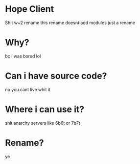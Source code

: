 # Hope Client
Shit w+2 rename
this rename doesnt add modules just a rename

# Why?
bc i was bored
lol

# Can i have source code?
no you cant
live whit it

# Where i can use it?
shit anarchy servers
like 6b6t or 7b7t

# Rename?
ye
